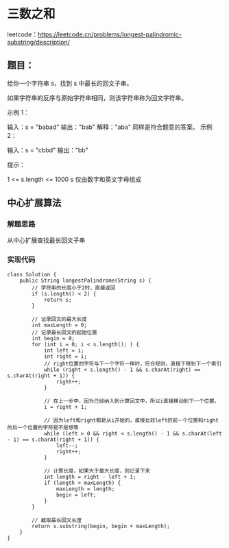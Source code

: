# 三数之和
leetcode：https://leetcode.cn/problems/longest-palindromic-substring/description/

## 题目：
给你一个字符串 s，找到 s 中最长的回文子串。

如果字符串的反序与原始字符串相同，则该字符串称为回文字符串。 

示例 1：

输入：s = "babad"
输出："bab"
解释："aba" 同样是符合题意的答案。
示例 2：

输入：s = "cbbd"
输出："bb"
 

提示：

1 <= s.length <= 1000
s 仅由数字和英文字母组成

## 中心扩展算法

### 解题思路
从中心扩展查找最长回文子串

### 实现代码
```
class Solution {
    public String longestPalindrome(String s) {
        // 字符串的长度小于2时，直接返回
        if (s.length() < 2) {
            return s;
        }

        // 记录回文的最大长度
        int maxLength = 0;
        // 记录最长回文的起始位置
        int begin = 0;
        for (int i = 0; i < s.length(); ) {
            int left = i;
            int right = i;
            // right位置的字符与下一个字符一样时，符合规则，直接下移到下一个索引
            while (right < s.length() - 1 && s.charAt(right) == s.charAt(right + 1)) {
                right++;
            }

            // 在上一步中，因为已经纳入到计算回文中，所以i直接移动到下一个位置。
            i = right + 1;

            // 因为left和right都是从i开始的，直接比较left的前一个位置和right的后一个位置的字符是不是想等
            while (left > 0 && right < s.length() - 1 && s.charAt(left - 1) == s.charAt(right + 1)) {
                left--;
                right++;
            }

            // 计算长度，如果大于最大长度，则记录下来
            int length = right - left + 1;
            if (length > maxLength) {
                maxLength = length;
                begin = left;
            }
        }

        // 截取最长回文长度
        return s.substring(begin, begin + maxLength);
    }
}
```